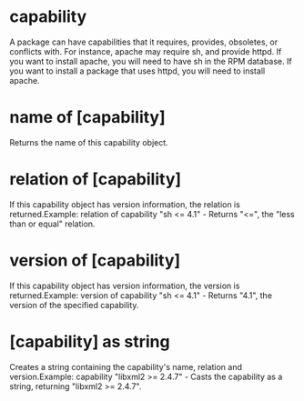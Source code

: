 # capability

A package can have capabilities that it requires, provides, obsoletes, or conflicts with. For instance, apache may require sh, and provide httpd. If you want to install apache, you will need to have sh in the RPM database. If you want to install a package that uses httpd, you will need to install apache.

# name of [capability]

Returns the name of this capability object.

# relation of [capability]

If this capability object has version information, the relation is returned.Example: relation of capability &quot;sh &lt;= 4.1&quot; - Returns &quot;&lt;=&quot;, the &quot;less than or equal&quot; relation.

# version of [capability]

If this capability object has version information, the version is returned.Example: version of capability &quot;sh &lt;= 4.1&quot; - Returns &quot;4.1&quot;, the version of the specified capability.

# [capability] as string

Creates a string containing the capability&#39;s name, relation and version.Example: capability &quot;libxml2 &gt;= 2.4.7&quot; - Casts the capability as a string, returning &quot;libxml2 &gt;= 2.4.7&quot;.
